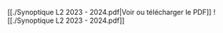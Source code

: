 [[./Synoptique L2 2023 - 2024.pdf|Voir ou télécharger le PDF]]
![[./Synoptique L2 2023 - 2024.pdf]]
